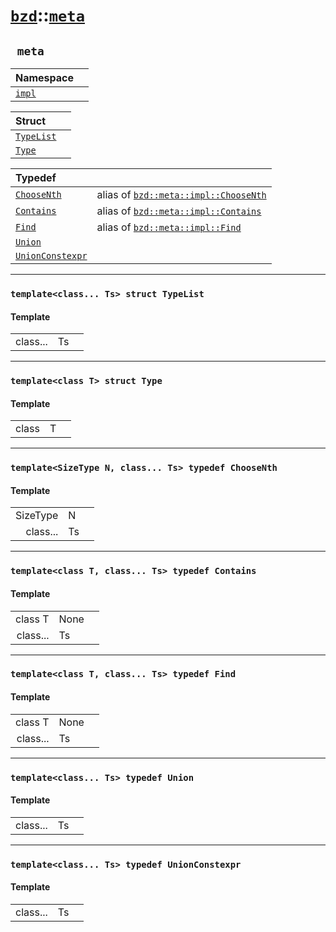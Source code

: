 # [`bzd`](../../index.md)::[`meta`](../index.md)

## ` meta`


|Namespace||
|:---|:---|
|[`impl`](impl/index.md)||

|Struct||
|:---|:---|
|[`TypeList`](typelist/index.md)||
|[`Type`](type/index.md)||

|Typedef||
|:---|:---|
|[`ChooseNth`](./index.md)|alias of [`bzd::meta::impl::ChooseNth`](impl/choosenth/index.md)|
|[`Contains`](./index.md)|alias of [`bzd::meta::impl::Contains`](impl/contains/index.md)|
|[`Find`](./index.md)|alias of [`bzd::meta::impl::Find`](impl/find/index.md)|
|[`Union`](./index.md)||
|[`UnionConstexpr`](./index.md)||
------
### `template<class... Ts> struct TypeList`

#### Template
||||
|---:|:---|:---|
|class...|Ts||
------
### `template<class T> struct Type`

#### Template
||||
|---:|:---|:---|
|class|T||
------
### `template<SizeType N, class... Ts> typedef ChooseNth`

#### Template
||||
|---:|:---|:---|
|SizeType|N||
|class...|Ts||
------
### `template<class T, class... Ts> typedef Contains`

#### Template
||||
|---:|:---|:---|
|class T|None||
|class...|Ts||
------
### `template<class T, class... Ts> typedef Find`

#### Template
||||
|---:|:---|:---|
|class T|None||
|class...|Ts||
------
### `template<class... Ts> typedef Union`

#### Template
||||
|---:|:---|:---|
|class...|Ts||
------
### `template<class... Ts> typedef UnionConstexpr`

#### Template
||||
|---:|:---|:---|
|class...|Ts||
